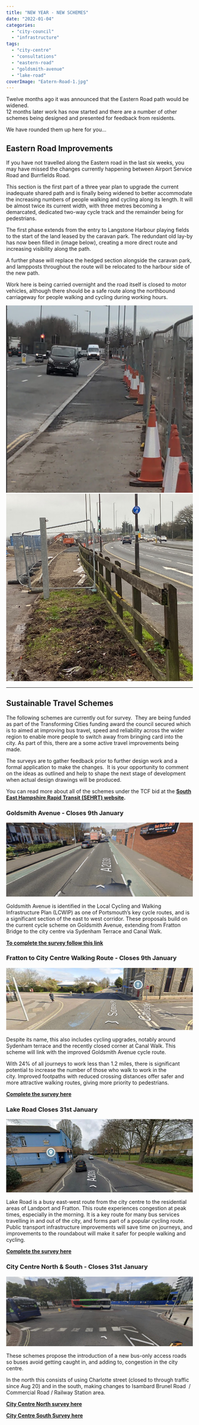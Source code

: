 ```yaml
---
title: "NEW YEAR - NEW SCHEMES"
date: "2022-01-04"
categories: 
  - "city-council"
  - "infrastructure"
tags: 
  - "city-centre"
  - "consultations"
  - "eastern-road"
  - "goldsmith-avenue"
  - "lake-road"
coverImage: "Eatern-Road-1.jpg"
---
```


Twelve months ago it was announced that the Eastern Road path would be widened.  
12 months later work has now started and there are a number of other schemes being designed and presented for feedback from residents.

We have rounded them up here for you…

## Eastern Road Improvements

If you have not travelled along the Eastern road in the last six weeks, you may have missed the changes currently happening between Airport Service Road and Burrfields Road.  
  
This section is the first part of a three year plan to upgrade the current inadequate shared path and is finally being widened to better accommodate the increasing numbers of people walking and cycling along its length. It will be almost twice its current width, with three metres becoming a demarcated, dedicated two-way cycle track and the remainder being for pedestrians.  
  
The first phase extends from the entry to Langstone Harbour playing fields to the start of the land leased by the caravan park. The redundant old lay-by has now been filled in (image below), creating a more direct route and increasing visibility along the path.  
  
A further phase will replace the hedged section alongside the caravan park, and lampposts throughout the route will be relocated to the harbour side of the new path.  
  
Work here is being carried overnight and the road itself is closed to motor vehicles, although there should be a safe route along the northbound carriageway for people walking and cycling during working hours.  
  
![](images/Eatern-Road-3.jpg)![](images/Eastern-Road-2.jpg)

* * *

## Sustainable Travel Schemes

The following schemes are currently out for survey.  They are being funded as part of the Transforming Cities funding award the council secured which is to aimed at improving bus travel, speed and reliability across the wider region to enable more people to switch away from bringing card into the city. As part of this, there are a some active travel improvements being made.  
  
The surveys are to gather feedback prior to further design work and a formal application to make the changes.  It is your opportunity to comment on the ideas as outlined and help to shape the next stage of development when actual design drawings will be produced.  
  
You can read more about all of the schemes under the TCF bid at the **[South East Hampshire Rapid Transit (SEHRT) website](https://www.sehrt.org.uk/schemes/).**

### Goldsmith Avenue - Closes 9th January

![](images/Goldsmith-1024x403.jpg)

Goldsmith Avenue is identified in the Local Cycling and Walking Infrastructure Plan (LCWIP) as one of Portsmouth’s key cycle routes, and is a significant section of the east to west corridor. These proposals build on the current cycle scheme on Goldsmith Avenue, extending from Fratton Bridge to the city centre via Sydenham Terrace and Canal Walk.

[**To complete the survey follow this link**](https://www.sehrt.org.uk/schemes/goldsmith-avenue-cycling/)

### Fratton to City Centre Walking Route - Closes 9th January

![](images/Somers-Road.jpg)

Despite its name, this also includes cycling upgrades, notably around Sydenham terrace and the recently closed corner at Canal Walk. This scheme will link with the improved Goldsmith Avenue cycle route.  
  
With 24% of all journeys to work less than 1.2 miles, there is significant potential to increase the number of those who walk to work in the city. Improved footpaths with reduced crossing distances offer safer and more attractive walking routes, giving more priority to pedestrians. 

[**Complete the survey here**](https://www.sehrt.org.uk/schemes/fratton-bridge-walking/)

### Lake Road Closes 31st January

![](images/Lake-Road.jpg)

Lake Road is a busy east-west route from the city centre to the residential areas of Landport and Fratton. This route experiences congestion at peak times, especially in the morning. It is a key route for many bus services travelling in and out of the city, and forms part of a popular cycling route. Public transport infrastructure improvements will save time on journeys, and improvements to the roundabout will make it safer for people walking and cycling.

[**Complete the survey here**](https://www.sehrt.org.uk/schemes/lake-road/)

### City Centre North & South - Closes 31st January

![](images/Station-Street-1024x380.jpg)

These schemes propose the introduction of a new bus-only access roads so buses avoid getting caught in, and adding to, congestion in the city centre.

In the north this consists of using Charlotte street (closed to through traffic since Aug 20) and in the south, making changes to Isambard Brunel Road  / Commercial Road / Railway Station area.  

[**City Centre North survey here**](https://www.sehrt.org.uk/schemes/public-transport-infrastructure-city-centre-north/)

[**City Centre South Survey here**](https://www.sehrt.org.uk/schemes/public-transport-infrastructure-city-centre-south/)
